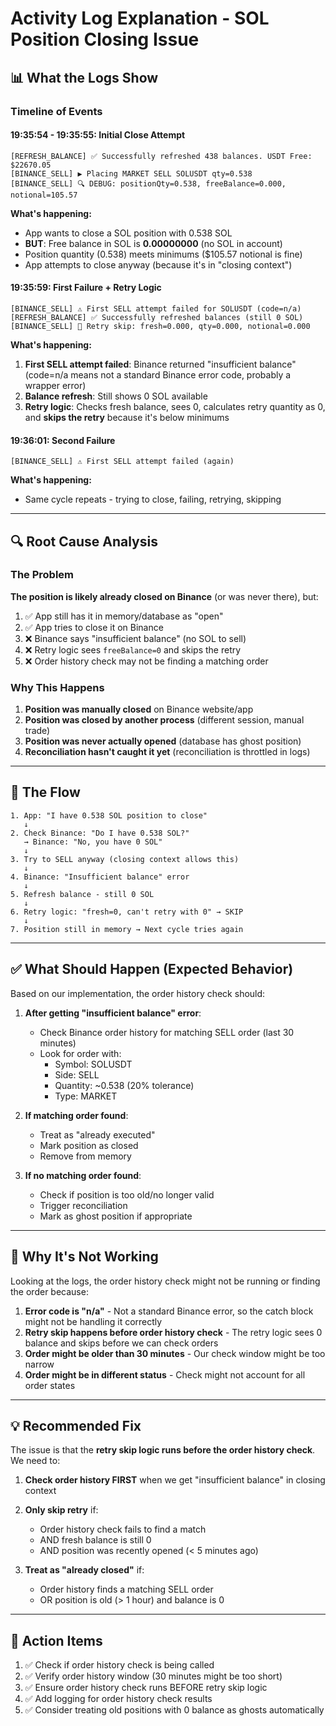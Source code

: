# Activity Log Explanation - SOL Position Closing Issue

## 📊 What the Logs Show

### Timeline of Events

#### **19:35:54 - 19:35:55**: Initial Close Attempt
```
[REFRESH_BALANCE] ✅ Successfully refreshed 438 balances. USDT Free: $22670.05
[BINANCE_SELL] ▶️ Placing MARKET SELL SOLUSDT qty=0.538
[BINANCE_SELL] 🔍 DEBUG: positionQty=0.538, freeBalance=0.000, notional=105.57
```

**What's happening:**
- App wants to close a SOL position with 0.538 SOL
- **BUT**: Free balance in SOL is **0.00000000** (no SOL in account)
- Position quantity (0.538) meets minimums ($105.57 notional is fine)
- App attempts to close anyway (because it's in "closing context")

#### **19:35:59**: First Failure + Retry Logic
```
[BINANCE_SELL] ⚠️ First SELL attempt failed for SOLUSDT (code=n/a)
[REFRESH_BALANCE] ✅ Successfully refreshed balances (still 0 SOL)
[BINANCE_SELL] 🧹 Retry skip: fresh=0.000, qty=0.000, notional=0.000
```

**What's happening:**
1. **First SELL attempt failed**: Binance returned "insufficient balance" (code=n/a means not a standard Binance error code, probably a wrapper error)
2. **Balance refresh**: Still shows 0 SOL available
3. **Retry logic**: Checks fresh balance, sees 0, calculates retry quantity as 0, and **skips the retry** because it's below minimums

#### **19:36:01**: Second Failure
```
[BINANCE_SELL] ⚠️ First SELL attempt failed (again)
```

**What's happening:**
- Same cycle repeats - trying to close, failing, retrying, skipping

---

## 🔍 Root Cause Analysis

### The Problem

**The position is likely already closed on Binance** (or was never there), but:
1. ✅ App still has it in memory/database as "open"
2. ✅ App tries to close it on Binance
3. ❌ Binance says "insufficient balance" (no SOL to sell)
4. ❌ Retry logic sees `freeBalance=0` and skips the retry
5. ❌ Order history check may not be finding a matching order

### Why This Happens

1. **Position was manually closed** on Binance website/app
2. **Position was closed by another process** (different session, manual trade)
3. **Position was never actually opened** (database has ghost position)
4. **Reconciliation hasn't caught it yet** (reconciliation is throttled in logs)

---

## 🔄 The Flow

```
1. App: "I have 0.538 SOL position to close"
   ↓
2. Check Binance: "Do I have 0.538 SOL?"
   → Binance: "No, you have 0 SOL"
   ↓
3. Try to SELL anyway (closing context allows this)
   ↓
4. Binance: "Insufficient balance" error
   ↓
5. Refresh balance - still 0 SOL
   ↓
6. Retry logic: "fresh=0, can't retry with 0" → SKIP
   ↓
7. Position still in memory → Next cycle tries again
```

---

## ✅ What Should Happen (Expected Behavior)

Based on our implementation, the order history check should:

1. **After getting "insufficient balance" error**:
   - Check Binance order history for matching SELL order (last 30 minutes)
   - Look for order with:
     - Symbol: SOLUSDT
     - Side: SELL
     - Quantity: ~0.538 (20% tolerance)
     - Type: MARKET

2. **If matching order found**:
   - Treat as "already executed"
   - Mark position as closed
   - Remove from memory

3. **If no matching order found**:
   - Check if position is too old/no longer valid
   - Trigger reconciliation
   - Mark as ghost position if appropriate

---

## 🔧 Why It's Not Working

Looking at the logs, the order history check might not be running or finding the order because:

1. **Error code is "n/a"** - Not a standard Binance error, so the catch block might not be handling it correctly
2. **Retry skip happens before order history check** - The retry logic sees 0 balance and skips before we can check orders
3. **Order might be older than 30 minutes** - Our check window might be too narrow
4. **Order might be in different status** - Check might not account for all order states

---

## 💡 Recommended Fix

The issue is that the **retry skip logic runs before the order history check**. We need to:

1. **Check order history FIRST** when we get "insufficient balance" in closing context
2. **Only skip retry** if:
   - Order history check fails to find a match
   - AND fresh balance is still 0
   - AND position was recently opened (< 5 minutes ago)

3. **Treat as "already closed"** if:
   - Order history finds a matching SELL order
   - OR position is old (> 1 hour) and balance is 0

---

## 🎯 Action Items

1. ✅ Check if order history check is being called
2. ✅ Verify order history window (30 minutes might be too short)
3. ✅ Ensure order history check runs BEFORE retry skip logic
4. ✅ Add logging for order history check results
5. ✅ Consider treating old positions with 0 balance as ghosts automatically

